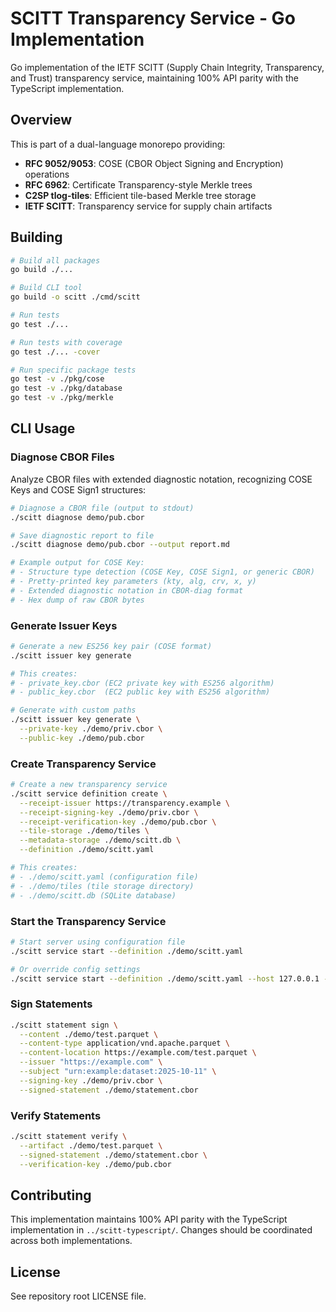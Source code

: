 # SCITT Transparency Service - Go Implementation

Go implementation of the IETF SCITT (Supply Chain Integrity, Transparency, and Trust) transparency service, maintaining 100% API parity with the TypeScript implementation.

## Overview

This is part of a dual-language monorepo providing:
- **RFC 9052/9053**: COSE (CBOR Object Signing and Encryption) operations
- **RFC 6962**: Certificate Transparency-style Merkle trees
- **C2SP tlog-tiles**: Efficient tile-based Merkle tree storage
- **IETF SCITT**: Transparency service for supply chain artifacts


## Building

```bash
# Build all packages
go build ./...

# Build CLI tool
go build -o scitt ./cmd/scitt

# Run tests
go test ./...

# Run tests with coverage
go test ./... -cover

# Run specific package tests
go test -v ./pkg/cose
go test -v ./pkg/database
go test -v ./pkg/merkle
```

## CLI Usage

### Diagnose CBOR Files

Analyze CBOR files with extended diagnostic notation, recognizing COSE Keys and COSE Sign1 structures:

```bash
# Diagnose a CBOR file (output to stdout)
./scitt diagnose demo/pub.cbor

# Save diagnostic report to file
./scitt diagnose demo/pub.cbor --output report.md

# Example output for COSE Key:
# - Structure type detection (COSE Key, COSE Sign1, or generic CBOR)
# - Pretty-printed key parameters (kty, alg, crv, x, y)
# - Extended diagnostic notation in CBOR-diag format
# - Hex dump of raw CBOR bytes
```

### Generate Issuer Keys

```bash
# Generate a new ES256 key pair (COSE format)
./scitt issuer key generate

# This creates:
# - private_key.cbor (EC2 private key with ES256 algorithm)
# - public_key.cbor  (EC2 public key with ES256 algorithm)

# Generate with custom paths
./scitt issuer key generate \
  --private-key ./demo/priv.cbor \
  --public-key ./demo/pub.cbor
```

### Create Transparency Service

```bash
# Create a new transparency service
./scitt service definition create \
  --receipt-issuer https://transparency.example \
  --receipt-signing-key ./demo/priv.cbor \
  --receipt-verification-key ./demo/pub.cbor \
  --tile-storage ./demo/tiles \
  --metadata-storage ./demo/scitt.db \
  --definition ./demo/scitt.yaml

# This creates:
# - ./demo/scitt.yaml (configuration file)
# - ./demo/tiles (tile storage directory)
# - ./demo/scitt.db (SQLite database)
```

### Start the Transparency Service

```bash
# Start server using configuration file
./scitt service start --definition ./demo/scitt.yaml

# Or override config settings
./scitt service start --definition ./demo/scitt.yaml --host 127.0.0.1 --port 9000
```

### Sign Statements

```bash
./scitt statement sign \
  --content ./demo/test.parquet \
  --content-type application/vnd.apache.parquet \
  --content-location https://example.com/test.parquet \
  --issuer "https://example.com" \
  --subject "urn:example:dataset:2025-10-11" \
  --signing-key ./demo/priv.cbor \
  --signed-statement ./demo/statement.cbor
```

### Verify Statements

```bash
./scitt statement verify \
  --artifact ./demo/test.parquet \
  --signed-statement ./demo/statement.cbor \
  --verification-key ./demo/pub.cbor
```

## Contributing

This implementation maintains 100% API parity with the TypeScript implementation in `../scitt-typescript/`. Changes should be coordinated across both implementations.

## License

See repository root LICENSE file.
